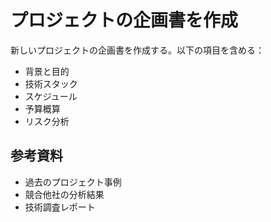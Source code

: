 # プロジェクトの企画書を作成

新しいプロジェクトの企画書を作成する。以下の項目を含める：

- 背景と目的
- 技術スタック
- スケジュール
- 予算概算
- リスク分析

## 参考資料

- 過去のプロジェクト事例
- 競合他社の分析結果
- 技術調査レポート